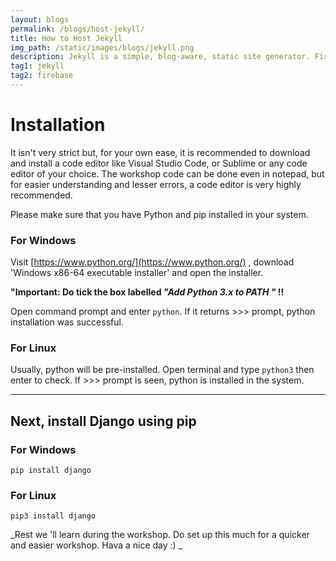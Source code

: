 ```yaml
---
layout: blogs
permalink: /blogs/host-jekyll/
title: How to Host Jekyll
img_path: /static/images/blogs/jekyll.png
description: Jekyll is a simple, blog-aware, static site generator. Firebase provides free hosting.
tag1: jekyll
tag2: firebase
---
```



# Installation

It isn't very strict but, for your own ease, it is recommended to download and install a code editor like Visual Studio Code, or Sublime or any code editor of your choice. The workshop code can be done even in notepad, but for easier understanding and lesser errors, a code editor is very highly recommended. 

Please make sure that you have Python and pip installed in your system.

### For Windows

Visit [https://www.python.org/](https://www.python.org/) , download 'Windows x86-64 executable installer' and open the installer.

**"Important: Do tick the box labelled _"Add Python 3.x to PATH "_ !!**

Open command prompt and enter `python`. If it returns >>> prompt, python installation was successful.

### For Linux

Usually, python will be pre-installed. Open terminal and type `python3` then enter to check. If >>> prompt is seen, python is installed in the system.

----------------------------------------------------------
## Next, install Django using pip

### For Windows

`pip install django`

### For Linux

`pip3 install django`

_Rest we 'll learn during the workshop. Do set up this much for a quicker and easier workshop. Hava a nice day :) _
